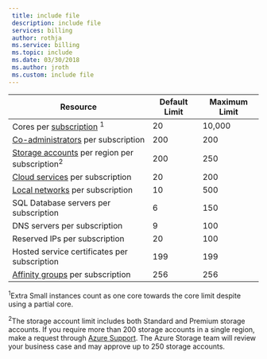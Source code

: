 ```yaml
---
 title: include file
 description: include file
 services: billing
 author: rothja
 ms.service: billing
 ms.topic: include
 ms.date: 03/30/2018
 ms.author: jroth
 ms.custom: include file
---
```


| Resource | Default Limit | Maximum Limit |
| --- | --- | --- |
| Cores per [subscription](../articles/billing-buy-sign-up-azure-subscription.md) <sup>1</sup> |20 |10,000 |
| [Co-administrators](../articles/billing-add-change-azure-subscription-administrator.md) per subscription |200 |200 |
| [Storage accounts](../articles/storage/common/storage-create-storage-account.md) per region per subscription<sup>2</sup> |200 |250 |
| [Cloud services](../articles/cloud-services/cloud-services-choose-me.md) per subscription |20 |200 |
| [Local networks](http://msdn.microsoft.com/library/jj157100.aspx) per subscription |10 |500 |
| SQL Database servers per subscription |6 |150 |
| DNS servers per subscription |9 |100 |
| Reserved IPs per subscription |20 |100 |
| Hosted service certificates per subscription |199 |199 |
| [Affinity groups](../articles/virtual-network/virtual-networks-migrate-to-regional-vnet.md) per subscription |256 |256 |


<sup>1</sup>Extra Small instances count as one core towards the core limit despite using a partial core.

<sup>2</sup>The storage account limit includes both Standard and Premium storage accounts. If you require more than 200 storage accounts in a single region, make a request through [Azure Support](https://azure.microsoft.com/support/faq/). The Azure Storage team will review your business case and may approve up to 250 storage accounts. 

